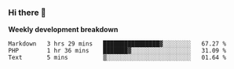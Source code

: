 ### Hi there 👋


**Weekly development breakdown**

<!--START_SECTION:waka-->
```text
Markdown   3 hrs 29 mins   ████████████████▓░░░░░░░░   67.27 % 
PHP        1 hr 36 mins    ███████▓░░░░░░░░░░░░░░░░░   31.09 % 
Text       5 mins          ▒░░░░░░░░░░░░░░░░░░░░░░░░   01.64 % 
```
<!--END_SECTION:waka-->

